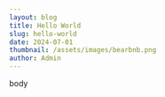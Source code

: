 ```yaml
---
layout: blog
title: Hello World
slug: hello-world
date: 2024-07-01
thumbnail: /assets/images/bearbnb.png
author: Admin
---
```

body
